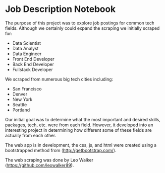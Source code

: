 # Job Description Notebook

The purpose of this project was to explore job postings for common tech fields. Although we certainly could expand the scraping we initially scraped for:
* Data Scientist
* Data Analyst
* Data Engineer
* Front End Developer
* Back End Developer
* Fullstack Developer

We scraped from numerous big tech cities including:
* San Francisco
* Denver
* New York
* Seattle
* Portland

Our initial goal was to determine what the most important and desired skills, packages, tech, etc. were from each field. However, it developed into an interesting project in determining how different some of these fields are actually from each other.

The web app is in development, the css, js, and html were created using a bootstrapped method from (http://getbootstrap.com/).

The web scraping was done by Leo Walker (https://github.com/leowalker89).
